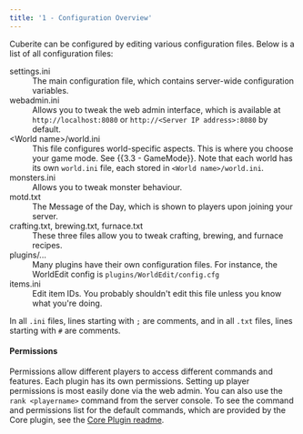 ```yaml
---
title: '1 - Configuration Overview'
---
```

Cuberite can be configured by editing various configuration files. Below is a list of all configuration files:

<dl>
	<dt>settings.ini</dt>
	<dd>
		The main configuration file, which contains server-wide configuration variables.
	</dd>
	<dt>webadmin.ini</dt>
	<dd>
		Allows you to tweak the web admin interface, which is available at <code>http://localhost:8080</code> or <code>http://&lt;Server IP address&gt;:8080</code> by default.
	</dd>
	<dt>&lt;World name&gt;/world.ini</dt>
	<dd>
		This file configures world-specific aspects. This is where you choose your game mode. See {{3.3 - GameMode}}.
		Note that each world has its own <code>world.ini</code> file, each stored in <code>&lt;World name&gt;/world.ini</code>.
	</dd>
	<dt>monsters.ini</dt>
	<dd>
		Allows you to tweak monster behaviour.
	</dd>
	<dt>motd.txt</dt>
	<dd>
		The Message of the Day, which is shown to players upon joining your server.
	</dd>
	<dt>crafting.txt, brewing.txt, furnace.txt</dt>
	<dd>
		These three files allow you to tweak crafting, brewing, and furnace recipes.
	</dd>
	<dt>plugins/...</dt>
	<dd>
		Many plugins have their own configuration files. For instance, the WorldEdit config is <code>plugins/WorldEdit/config.cfg</code>
	</dd>
	<dt>items.ini</dt>
	<dd>
		Edit item IDs. You probably shouldn't edit this file unless you know what you're doing.
	</dd>
</dl>

<aside class="infobox">
	In all <code>.ini</code> files, lines starting with <code>;</code> are comments, and in all <code>.txt</code> files, lines starting with <code>#</code> are comments.
</aside>

#### Permissions
Permissions allow different players to access different commands and features. Each plugin has its own permissions. Setting up player permissions is most easily done via the web admin. You can also use the <code>rank &lt;playername&gt;</code> command from the server console. To see the command and permissions list for the default commands, which are provided by the Core plugin, see the [Core Plugin readme](https://github.com/cuberite/Core/blob/master/README.md).
